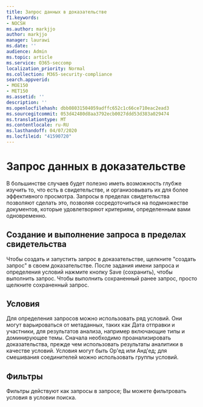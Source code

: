 ```yaml
---
title: Запрос данных в доказательстве
f1.keywords:
- NOCSH
ms.author: markjjo
author: markjjo
manager: laurawi
ms.date: ''
audience: Admin
ms.topic: article
ms.service: O365-seccomp
localization_priority: Normal
ms.collection: M365-security-compliance
search.appverid:
- MOE150
- MET150
ms.assetid: ''
description: ''
ms.openlocfilehash: dbb08031504059adffc652c1c66ce710eac2ead3
ms.sourcegitcommit: 053d42480d8aa3792ecb0027ddd53d383a029474
ms.translationtype: MT
ms.contentlocale: ru-RU
ms.lasthandoff: 04/07/2020
ms.locfileid: "41590720"
---
```

# <a name="query-the-data-in-evidence"></a>Запрос данных в доказательстве

В большинстве случаев будет полезно иметь возможность глубже изучить то, что есть в свидетельстве, и организовывать их для более эффективного просмотра. Запросы в пределах свидетельства позволяют сделать это, позволяя сосредоточиться на подмножестве документов, которые удовлетворяют критериям, определенным вами одновременно.

## <a name="creating-and-running-a-query-within-a-evidence"></a>Создание и выполнение запроса в пределах свидетельства

Чтобы создать и запустить запрос в доказательстве, щелкните "создать запрос" в своем доказательстве. После задания имени запроса и определения условий нажмите кнопку Save (сохранить), чтобы выполнить запрос. Чтобы выполнить сохраненный ранее запрос, просто щелкните сохраненный запрос.

## <a name="conditions"></a>Условия

Для определения запросов можно использовать ряд условий. Они могут варьироваться от метаданных, таких как Дата отправки и участники, для результатов анализа, например включающие типы и доминирующее темы. Сначала необходимо проанализировать доказательства, прежде чем использовать результаты аналитики в качестве условий. Условия могут быть Ор'ед или Анд'ед; для смешивания соединителей можно использовать группы условий.

## <a name="filters"></a>Фильтры
Фильтры действуют как запросы в запросе; Вы можете фильтровать условия в условии поиска.


